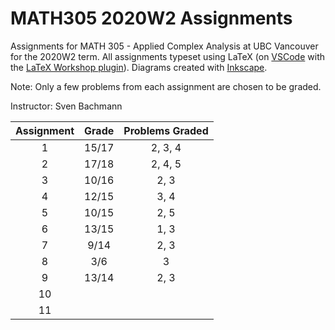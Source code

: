 # MATH305 2020W2 Assignments
Assignments for MATH 305 - Applied Complex Analysis at UBC Vancouver for the 2020W2 term. All assignments typeset using LaTeX 
(on [VSCode](https://code.visualstudio.com/) with the [LaTeX Workshop plugin](https://github.com/James-Yu/LaTeX-Workshop)).
Diagrams created with [Inkscape](https://inkscape.org/). 

Note: Only a few problems from each assignment are chosen to be graded. 

Instructor: Sven Bachmann

| Assignment  | Grade | Problems Graded |
| :---------: | :---: | :--------------: |
| 1     |    15/17    | 2, 3, 4 |
| 2     |    17/18    | 2, 4, 5 |
| 3     |    10/16    | 2, 3    |
| 4     |    12/15    | 3, 4    |
| 5     |    10/15    | 2, 5    |
| 6     |    13/15    | 1, 3    |
| 7     |    9/14     | 2, 3    |
| 8     |    3/6      | 3       |
| 9     |    13/14    | 2, 3    |
| 10    |        |       |   
| 11    |        |       |
